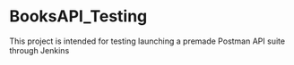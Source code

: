 # BooksAPI_Testing

This project is intended for testing launching a premade Postman API suite through Jenkins
